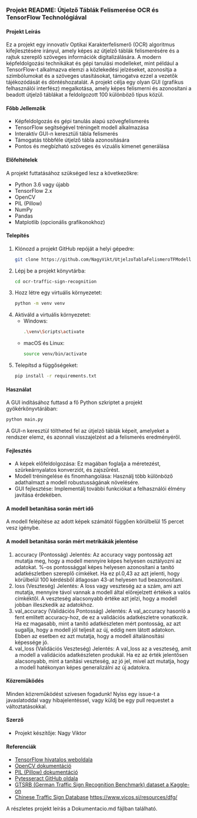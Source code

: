 ### Projekt README: Útjelző Táblák Felismerése OCR és TensorFlow Technológiával

#### Projekt Leírás
Ez a projekt egy innovatív Optikai Karakterfelismerő (OCR) algoritmus kifejlesztésére irányul, amely képes az útjelző táblák felismerésére és a rajtuk szereplő szöveges információk digitalizálására. A modern képfeldolgozási technikákat és gépi tanulási modelleket, mint például a TensorFlow-t alkalmazva elemzi a közlekedési jelzéseket, azonosítja a szimbólumokat és a szöveges utasításokat, támogatva ezzel a vezetők tájékozódását és döntéshozatalát. A projekt célja egy olyan GUI (grafikus felhasználói interfész) megalkotása, amely képes felismerni és azonosítani a beadott útjelző táblákat a feldolgozott 100 különböző típus közül.

#### Főbb Jellemzők
- Képfeldolgozás és gépi tanulás alapú szövegfelismerés
- TensorFlow segítségével tréningelt modell alkalmazása
- Interaktív GUI-n keresztüli tábla felismerés
- Támogatás többféle útjelző tábla azonosítására
- Pontos és megbízható szöveges és vizuális kimenet generálása

#### Előfeltételek
A projekt futtatásához szükséged lesz a következőkre:
- Python 3.6 vagy újabb
- TensorFlow 2.x
- OpenCV
- PIL (Pillow)
- NumPy
- Pandas
- Matplotlib (opcionális grafikonokhoz)

#### Telepítés
1. Klónozd a projekt GitHub repóját a helyi gépedre:
   ```bash
   git clone https://github.com/NagyVikt/UtjelzoTablaFelismeroTFModell.git
   ```
2. Lépj be a projekt könyvtárba:
   ```bash
   cd ocr-traffic-sign-recognition
   ```
3. Hozz létre egy virtuális környezetet:
   ```bash
   python -m venv venv
   ```
4. Aktiváld a virtuális környezetet:
   - Windows:
     ```bash
     .\venv\Scripts\activate
     ```
   - macOS és Linux:
     ```bash
     source venv/bin/activate
     ```
5. Telepítsd a függőségeket:
   ```bash
   pip install -r requirements.txt
   ```

#### Használat
A GUI indításához futtasd a fő Python szkriptet a projekt gyökérkönyvtárában:
```bash
python main.py
```
A GUI-n keresztül töltheted fel az útjelző táblák képeit, amelyeket a rendszer elemz, és azonnali visszajelzést ad a felismerés eredményéről.

#### Fejlesztés
- A képek előfeldolgozása: Ez magában foglalja a méretezést, szürkeárnyalatos konverziót, és zajszűrést.
- Modell tréningelése és finomhangolása: Használj több különböző adathalmazt a modell robustusságának növelésére.
- GUI fejlesztése: Implementálj további funkciókat a felhasználói élmény javítása érdekében.

#### A modell betanítása során mért idő
A modell felépítése az adott képek számától függően körülbelül 15 percet vesz igénybe.

#### A modell betanítása során mért metrikákák jelentése
1. accuracy (Pontosság)
Jelentés: Az accuracy vagy pontosság azt mutatja meg, hogy a modell mennyire képes helyesen osztályozni az adatokat. %-os pontossággal képes helyesen azonosítani a tanító adatkészletben szereplő címkéket. Ha ez pl.0,43 az azt jelenti, hogy körülbelül 100 kérdésből átlagosan 43-at helyesen tud beazonosítani.
2. loss (Veszteség)
Jelentés: A loss vagy veszteség az a szám, ami azt mutatja, mennyire távol vannak a modell által előrejelzett értékek a valós címkéktől. A veszteség alacsonyabb értéke azt jelzi, hogy a modell jobban illeszkedik az adatokhoz.
3. val_accuracy (Validációs Pontosság)
Jelentés: A val_accuracy hasonló a fent említett accuracy-hoz, de ez a validációs adatkészletre vonatkozik. Ha ez magasabb, mint a tanító adatkészleten mért pontosság, az azt sugallja, hogy a modell jól teljesít az új, eddig nem látott adatokon. Ebben az esetben ez azt mutatja, hogy a modell általánosítási képessége jó.
4. val_loss (Validációs Veszteség)
Jelentés: A val_loss az a veszteség, amit a modell a validációs adatkészleten produkál. Ha ez az érték jelentősen alacsonyabb, mint a tanítási veszteség, az jó jel, mivel azt mutatja, hogy a modell hatékonyan képes generalizálni az új adatokra.



#### Közreműködés
Minden közreműködést szívesen fogadunk! Nyiss egy issue-t a javaslatoddal vagy hibajelentéssel, vagy küldj be egy pull requestet a változtatásokkal.


#### Szerző
- Projekt készítője: Nagy Viktor

#### Referenciák
- [TensorFlow hivatalos weboldala](https://www.tensorflow.org/)
- [OpenCV dokumentáció](https://opencv.org/)
- [PIL (Pillow) dokumentáció](https://pillow.readthedocs.io/)
- [Pytesseract GitHub oldala](https://github.com/madmike/ocr-Template-matching)
- [GTSRB (German Traffic Sign Recognition Benchmark) dataset a Kaggle-on](https://www.kaggle.com/datasets/meowmeowmeowmeowmeow/gtsrb-german-traffic-sign)
- [Chinese Traffic Sign Database](https://nlpr.ia.ac.cn/pal/trafficdata/recognition.html)
https://www.vicos.si/resources/dfg/

A részletes projekt leírás a Dokumentacio.md fájlban található.

